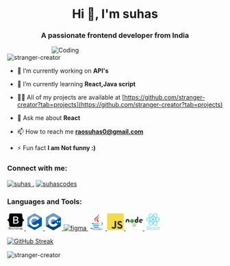 <h1 align="center">Hi 👋, I'm suhas</h1>
<h3 align="center">A passionate frontend developer from India</h3>
<img align="right" alt="Coding" width="400" src="https://camo.githubusercontent.com/cae12fddd9d6982901d82580bdf321d81fb299141098ca1c2d4891870827bf17/68747470733a2f2f6d69726f2e6d656469756d2e636f6d2f6d61782f313336302f302a37513379765349765f7430696f4a2d5a2e676966"
<p align="left"> <img src="https://komarev.com/ghpvc/?username=stranger-creator&label=Profile%20views&color=0e75b6&style=flat" alt="stranger-creator" /> </p>

- 🔭 I’m currently working on **API's**

- 🌱 I’m currently learning **React,Java script**

- 👨‍💻 All of my projects are available at [https://github.com/stranger-creator?tab=projects](https://github.com/stranger-creator?tab=projects)

- 💬 Ask me about **React**

- 📫 How to reach me **raosuhas0@gmail.com**

- ⚡ Fun fact **I am Not funny :)**

<h3 align="left">Connect with me:</h3>
<p align="left">
<a href="https://linkedin.com/in/suhas-8487b0228/" target="blank"><img align="center" src="https://raw.githubusercontent.com/rahuldkjain/github-profile-readme-generator/master/src/images/icons/Social/linked-in-alt.svg" alt="suhas ." height="30" width="40" /></a>
<a href="https://www.codechef.com/users/suhascodes" target="blank"><img align="center" src="https://cdn.jsdelivr.net/npm/simple-icons@3.1.0/icons/codechef.svg" alt="suhascodes" height="30" width="40" /></a>
</p>

<h3 align="left">Languages and Tools:</h3>
<p align="left"> <a href="https://getbootstrap.com" target="_blank" rel="noreferrer"> <img src="https://raw.githubusercontent.com/devicons/devicon/master/icons/bootstrap/bootstrap-plain-wordmark.svg" alt="bootstrap" width="40" height="40"/> </a> <a href="https://www.cprogramming.com/" target="_blank" rel="noreferrer"> <img src="https://raw.githubusercontent.com/devicons/devicon/master/icons/c/c-original.svg" alt="c" width="40" height="40"/> </a> <a href="https://www.w3schools.com/cpp/" target="_blank" rel="noreferrer"> <img src="https://raw.githubusercontent.com/devicons/devicon/master/icons/cplusplus/cplusplus-original.svg" alt="cplusplus" width="40" height="40"/> </a> <a href="https://www.figma.com/" target="_blank" rel="noreferrer"> <img src="https://www.vectorlogo.zone/logos/figma/figma-icon.svg" alt="figma" width="40" height="40"/> </a> <a href="https://www.java.com" target="_blank" rel="noreferrer"> <img src="https://raw.githubusercontent.com/devicons/devicon/master/icons/java/java-original.svg" alt="java" width="40" height="40"/> </a> <a href="https://developer.mozilla.org/en-US/docs/Web/JavaScript" target="_blank" rel="noreferrer"> <img src="https://raw.githubusercontent.com/devicons/devicon/master/icons/javascript/javascript-original.svg" alt="javascript" width="40" height="40"/> </a> <a href="https://nodejs.org" target="_blank" rel="noreferrer"> <img src="https://raw.githubusercontent.com/devicons/devicon/master/icons/nodejs/nodejs-original-wordmark.svg" alt="nodejs" width="40" height="40"/> </a> <a href="https://reactjs.org/" target="_blank" rel="noreferrer"> <img src="https://raw.githubusercontent.com/devicons/devicon/master/icons/react/react-original-wordmark.svg" alt="react" width="40" height="40"/> </a> </p>
<a href="https://git.io/streak-stats"><img src="https://streak-stats.demolab.com?user=stranger-creator&theme=dark" alt="GitHub Streak" /></a>
<p><img align="center" src="https://github-readme-stats.vercel.app/api/top-langs?username=stranger-creator&show_icons=true&locale=en&layout=compact" alt="stranger-creator" /></p>
